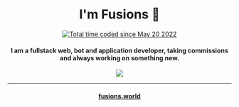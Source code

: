 
<h1 align="center">I'm Fusions 👋</h1> 
<p align="center">
    <a href="https://wakatime.com/@f620b2d3-452b-43b3-abe4-bf8d1bddaccb"><img src="https://wakatime.com/badge/user/f620b2d3-452b-43b3-abe4-bf8d1bddaccb.svg" alt="Total time coded since May 20 2022" /></a>
</p>



<h4 align="center">I am a fullstack web, bot and application developer, taking commissions and always working on something new.<br></h4>

<p align="center">
    <img align="center" src="https://github-readme-stats.vercel.app/api?username=fusionsworld&show_icons=true&theme=synthwave">
</p>
<hr>
<h4 align="center"><a href='https://fusions.world' target="_blank">fusions.world</a><h4>
    
    
